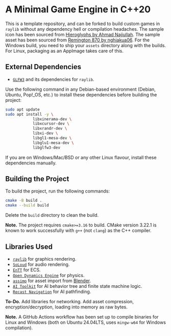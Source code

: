 # A Minimal Game Engine in C++20

This is a template repository, and can be forked to build custom games in ``raylib`` without any dependency hell or compilation headaches. The sample icon has been sourced from [Hieroglyphs by Ahmad Najiullah](https://icon-icons.com/pack/Hieroglyphs/2396). The sample asset has been sourced from [Remington 870 by nghiakua06](https://sketchfab.com/3d-models/remington-870-7a590a1235fa4ffe85079d3e19dc220f). For the Windows build, you need to ship your ``assets`` directory along with the builds. For Linux, packaging as an AppImage takes care of this.

## External Dependencies

* [``GLFW3``](https://www.glfw.org/) and its dependencies for ``raylib``.

Use the following command in any Debian-based environment (Debian, Ubuntu, Pop!_OS, etc.) to install these dependencies before building the project:

```bash
sudo apt update
sudo apt install -y \
            libxinerama-dev \
            libxcursor-dev \
            libxrandr-dev \
            libxi-dev \
            libgl1-mesa-dev \
            libglu1-mesa-dev \
            libglfw3-dev
```

If you are on Windows/Mac/BSD or any other Linux flavour, install these dependencies manually.

## Building the Project

To build the project, run the following commands:

```bash
cmake -B build .
cmake --build build 
```
Delete the ``build`` directory to clean the build.

**Note.** The project requires ``cmake>=3.16`` to build. CMake version 3.22.1 is known to work successfully with ``g++`` (not ``clang``) as the C++ compiler.

## Libraries Used

* [``raylib``](https://www.raylib.com/) for graphics rendering.
* [``SoLoud``](https://github.com/jarikomppa/soloud) for audio rendering.
* [``EnTT``](https://github.com/skypjack/entt) for ECS.
* [``Open Dynamics Engine``](https://www.ode.org/) for physics.
* [``assimp``](https://www.assimp.org/) for asset import from [Blender](https://www.blender.org/).
* [``AI Toolkit``](https://github.com/linkdd/aitoolkit/tree/main) for AI behavior tree and finite state machine logic.
* [``Recast Navigation``](https://recastnav.com/) for AI pathfinding.

**To-Do.** Add libraries for networking. Add asset compression, encryption/decryption, loading into memory as raw bytes.

**Note.** A GitHub Actions workflow has been set up to compile binaries for Linux and Windows (both on Ubuntu 24.04LTS, uses ``mingw-w64`` for Windows compilation).
